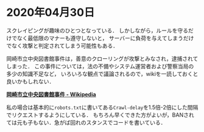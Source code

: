 # 2020年04月30日 
 

スクレイピングが趣味のひとつとなっている．
しかしながら，ルールを守るだけでなく最低限のマナーも遵守しないと，
サーバーに負荷を与えてしまうだけでなく攻撃と判定されてしまう可能性もある．


岡崎市立中央図書館事件は，善意のクローリングが攻撃とみなされ，逮捕されてしまった．
この事件については，法の不備やシステム運営者および警察当局の多少の知識不足など，
いろいろな観点で議論されるので，wikiを一読しておくと良いかもしれない．


**[岡崎市立中央図書館事件 - Wikipedia](https://ja.wikipedia.org/wiki/%E5%B2%A1%E5%B4%8E%E5%B8%82%E7%AB%8B%E4%B8%AD%E5%A4%AE%E5%9B%B3%E6%9B%B8%E9%A4%A8%E4%BA%8B%E4%BB%B6)**



私の場合は基本的に`robots.txt`に書いてある`Crawl-delay`を1.5倍-2倍にした間隔でリクエストするようにしている．
もちろん早くできた方がよいが，BANされては元も子もない．急がば回れのスタンスでコードを書いている．

